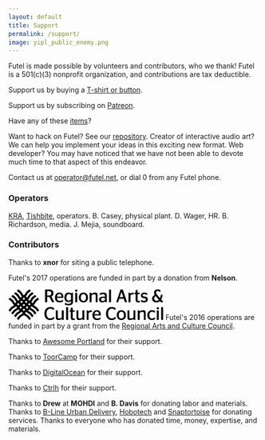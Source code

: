 ```yaml
---
layout: default
title: Support
permalink: /support/
image: yipl_public_enemy.png
---
```


Futel is made possible by volunteers and contributors, who we thank! Futel is a 501(c)(3) nonprofit organization, and contributions are tax deductible.

Support us by buying a [T-shirt or button](http://futel.spreadshirt.com/).

Support us by subscribing on [Patreon](http://patreon.com/futel).

Have any of these [items](/wishlist)?

Want to hack on Futel? See our [repository](https://github.com/kra/futel-installation). Creator of interactive audio art? We can help you implement your ideas in this exciting new format. Web developer? You may have noticed that we have not been able to devote much time to that aspect of this endeavor.

Contact us at <a href='mailto:operator@futel.net'>operator@futel.net</a>, or dial 0 from any Futel phone.

### Operators

[KRA](https://github.com/kra), [Tishbite](https://github.com/lboom), operators. B. Casey, physical plant. D. Wager, HR. B. Richardson, media. J. Mejia, soundboard.

### Contributors

Thanks to **xnor** for siting a public telephone.

Futel's 2017 operations are funded in part by a donation from **Nelson**.

![RACC](/images/racc_bw_primary.png) Futel's 2016 operations are funded in part by a grant from the [Regional Arts and Culture Council](http://racc.org/).

Thanks to [Awesome Portland](http://awesomeportland.org/) for their support.

Thanks to [ToorCamp](http://toorcamp.toorcon.net/) for their support.

Thanks to [DigitalOcean](https://www.digitalocean.com/?refcode=67de68636600) for their support.

Thanks to [Ctrlh](http://pdxhackerspace.org/) for their support.

Thanks to **Drew** at **MOHDI** and **B. Davis** for donating labor and materials. Thanks to [B-Line Urban Delivery](http://b-linepdx.com/), [Hobotech](http://hobo-tech.com/) and [Snaptortoise](https://snaptortoise.com) for donating services. Thanks to everyone who has donated time, money, expertise, and materials.